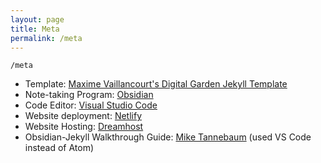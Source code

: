 ```yaml
---
layout: page
title: Meta
permalink: /meta
---
```


`/meta`

- Template: [Maxime Vaillancourt's Digital Garden Jekyll Template](https://github.com/maximevaillancourt/digital-garden-jekyll-template)
- Note-taking Program: [Obsidian](https://obsidian.md/)
- Code Editor: [Visual Studio Code](https://code.visualstudio.com/) 
- Website deployment: [Netlify](https://www.netlify.com/?utm_medium=paid_search&utm_source=google&utm_campaign=12755510784&utm_term=netlify%20hosting)
- Website Hosting: [Dreamhost](https://www.dreamhost.com/)
- Obsidian-Jekyll Walkthrough Guide: [Mike Tannebaum](https://refinedmind.co/obsidian-jekyll-workflow) (used VS Code instead of Atom)



<style>
  .wrapper {
    max-width: 58em;
  }
</style>